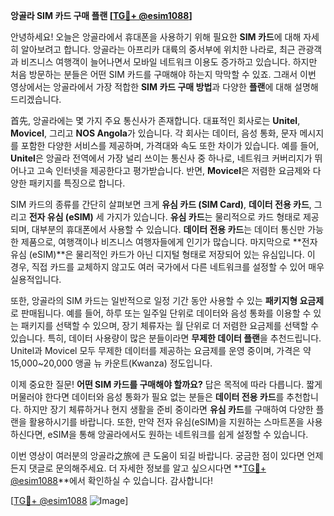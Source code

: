 **앙골라 SIM 카드 구매 플랜 [[TG💪+ @esim1088](https://t.me/s/esim1088)]**

안녕하세요! 오늘은 앙골라에서 휴대폰을 사용하기 위해 필요한 **SIM 카드**에 대해 자세히 알아보려고 합니다. 앙골라는 아프리카 대륙의 중서부에 위치한 나라로, 최근 관광객과 비즈니스 여행객이 늘어나면서 모바일 네트워크 이용도 증가하고 있습니다. 하지만 처음 방문하는 분들은 어떤 SIM 카드를 구매해야 하는지 막막할 수 있죠. 그래서 이번 영상에서는 앙골라에서 가장 적합한 **SIM 카드 구매 방법**과 다양한 **플랜**에 대해 설명해드리겠습니다.

首先, 앙골라에는 몇 가지 주요 통신사가 존재합니다. 대표적인 회사로는 **Unitel**, **Movicel**, 그리고 **NOS Angola**가 있습니다. 각 회사는 데이터, 음성 통화, 문자 메시지를 포함한 다양한 서비스를 제공하며, 가격대와 속도 또한 차이가 있습니다. 예를 들어, **Unitel**은 앙골라 전역에서 가장 널리 쓰이는 통신사 중 하나로, 네트워크 커버리지가 뛰어나고 고속 인터넷을 제공한다고 평가받습니다. 반면, **Movicel**은 저렴한 요금제와 다양한 패키지를 특징으로 합니다.

SIM 카드의 종류를 간단히 살펴보면 크게 **유심 카드 (SIM Card)**, **데이터 전용 카드**, 그리고 **전자 유심 (eSIM)** 세 가지가 있습니다. **유심 카드**는 물리적으로 카드 형태로 제공되며, 대부분의 휴대폰에서 사용할 수 있습니다. **데이터 전용 카드**는 데이터 통신만 가능한 제품으로, 여행객이나 비즈니스 여행자들에게 인기가 많습니다. 마지막으로 **전자 유심 (eSIM)**은 물리적인 카드가 아닌 디지털 형태로 저장되어 있는 유심입니다. 이 경우, 직접 카드를 교체하지 않고도 여러 국가에서 다른 네트워크를 설정할 수 있어 매우 실용적입니다.

또한, 앙골라의 SIM 카드는 일반적으로 일정 기간 동안 사용할 수 있는 **패키지형 요금제**로 판매됩니다. 예를 들어, 하루 또는 일주일 단위로 데이터와 음성 통화를 이용할 수 있는 패키지를 선택할 수 있으며, 장기 체류자는 월 단위로 더 저렴한 요금제를 선택할 수 있습니다. 특히, 데이터 사용량이 많은 분들이라면 **무제한 데이터 플랜**을 추천드립니다. Unitel과 Movicel 모두 무제한 데이터를 제공하는 요금제를 운영 중이며, 가격은 약 15,000~20,000 앵골 뉴 카운트(Kwanza) 정도입니다.

이제 중요한 질문! **어떤 SIM 카드를 구매해야 할까요?** 답은 목적에 따라 다릅니다. 짧게 머물러야 한다면 데이터와 음성 통화가 필요 없는 분들은 **데이터 전용 카드**를 추천합니다. 하지만 장기 체류하거나 현지 생활을 준비 중이라면 **유심 카드**를 구매하여 다양한 플랜을 활용하시기를 바랍니다. 또한, 만약 전자 유심(eSIM)을 지원하는 스마트폰을 사용하신다면, eSIM을 통해 앙골라에서도 원하는 네트워크를 쉽게 설정할 수 있습니다.

이번 영상이 여러분의 앙골라之旅에 큰 도움이 되길 바랍니다. 궁금한 점이 있다면 언제든지 댓글로 문의해주세요. 더 자세한 정보를 알고 싶으시다면 **[TG💪+ @esim1088](https://t.me/s/esim1088)**에서 확인하실 수 있습니다. 감사합니다!

[[TG💪+ @esim1088](https://t.me/s/esim1088) ![Image](https://i.postimg.cc/Y0z9fWf4/image.png)]